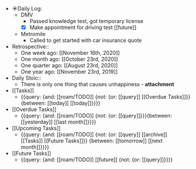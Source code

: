 - ☀️Daily Log:
    - DMV
        - Passed knowledge test, got temporary license
        - [x] Make appointment for driving test [[future]]
    - Metromile
        - Called to get started with car insurance quote
- Retrospective::
    - One week ago: [[November 16th, 2020]]
    - One month ago: [[October 23rd, 2020]]
    - One quarter ago: [[August 23rd, 2020]]
    - One year ago: [[November 23rd, 2019]]
- Daily Stoic::
    - There is only one thing that causes unhappiness - **attachment**
- [[Tasks]]
    - {{query: {and: [[roam/TODO]] {not: {or: [[query]] [[Overdue Tasks]]}} {between: [[today]] [[today]]}}}}
- [[Overdue Tasks]]
    - {{query: {and: [[roam/TODO]] {not: {or: [[query]]}}}{between: [[yesterday]] [[last month]]}}}}
- [[Upcoming Tasks]]
    - {{query: {and: [[roam/TODO]] {not: {or: [[query]] [[archive]] [[Tasks]] [[Future Tasks]]}} {between: [[tomorrow]] [[next month]]}}}}
- [[Future Tasks]]
    - {{query: {and: [[roam/TODO]] [[future]] {not: {or: [[query]]}}}}
